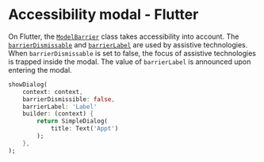 # Accessibility modal - Flutter

On Flutter, the [`ModelBarrier`](https://api.flutter.dev/flutter/widgets/ModalBarrier-class.html) class takes accessibility into account. The [`barrierDismissable`](https://api.flutter.dev/flutter/widgets/ModalRoute/barrierDismissible.html) and [`barrierLabel`](https://api.flutter.dev/flutter/widgets/ModalRoute/barrierLabel.html) are used by assistive technologies. When `barrierDismissable` is set to false, the focus of assistive technologies is trapped inside the modal. The value of  `barrierLabel` is announced upon entering the modal.

```dart
showDialog(
    context: context,
    barrierDismissible: false,
    barrierLabel: 'Label'
    builder: (context) {
        return SimpleDialog(
            title: Text('Appt')
        );
    },
);
```
